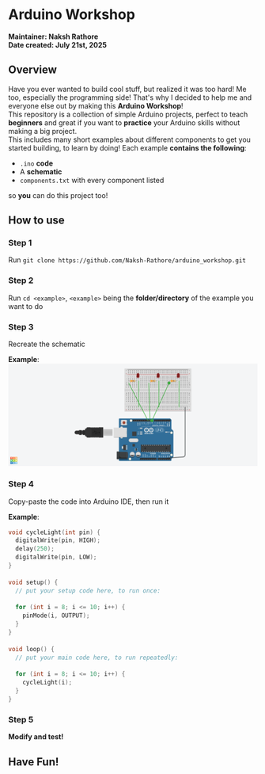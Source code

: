 # Arduino Workshop

**Maintainer: Naksh Rathore**<br />
**Date created: July 21st, 2025**

## Overview
Have you ever wanted to build cool stuff, but realized it was too hard! Me too, especially the programming side! That's why I decided to help me and everyone else out by making this **Arduino Workshop**!<br />
This repository is a collection of simple Arduino projects, perfect to teach **beginners** and great if you want to **practice** your Arduino skills without making a big project.<br />
This includes many short examples about different components to get you started building, to learn by doing! Each example **contains the following**:
* `.ino` **code**
* A **schematic**
* `components.txt` with every component listed<br />

so **you** can do this project too!

## How to use

### Step 1
Run `git clone https://github.com/Naksh-Rathore/arduino_workshop.git`

### Step 2
Run `cd <example>`, `<example>` being the **folder/directory** of the example you want to do

### Step 3
Recreate the schematic<br />

**Example**:<br /> 
![Example Schematic](led_line/led_line.png)

### Step 4
Copy-paste the code into Arduino IDE, then run it<br />

**Example**:<br />
```cpp
void cycleLight(int pin) {
  digitalWrite(pin, HIGH);
  delay(250);
  digitalWrite(pin, LOW);
}

void setup() {
  // put your setup code here, to run once:

  for (int i = 8; i <= 10; i++) {
    pinMode(i, OUTPUT);
  }
}

void loop() {
  // put your main code here, to run repeatedly:

  for (int i = 8; i <= 10; i++) {
    cycleLight(i);
  }
}
```

### Step 5
**Modify and test!**

## Have Fun!
